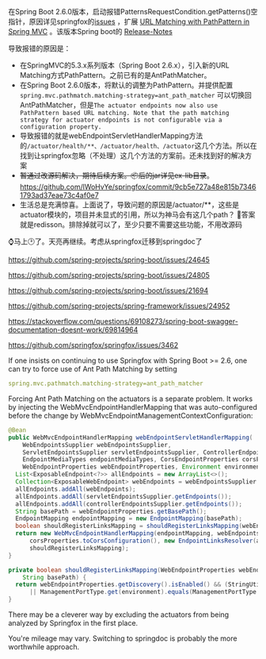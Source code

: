 在Spring Boot 2.6.0版本，启动报错PatternsRequestCondition.getPatterns()空指针，原因详见springfox的[issues](https://github.com/springfox/springfox/issues/3462) ，扩展 [URL Matching with PathPattern in Spring MVC](https://spring.io/blog/2020/06/30/url-matching-with-pathpattern-in-spring-mvc) 。该版本Spring boot的 [ Release-Notes ](https://github.com/spring-projects/spring-boot/wiki/Spring-Boot-2.6-Release-Notes)

导致报错的原因是：
- 在SpringMVC的5.3.x系列版本（Spring Boot 2.6.x），引入新的URL Matching方式PathPattern。之前已有的是AntPathMatcher。
- 在Spring Boot 2.6.0版本，将默认的调整为PathPattern。并提供配置 `spring.mvc.pathmatch.matching-strategy=ant_path_matcher` 可以切换回AntPathMatcher，但是`The actuator endpoints now also use PathPattern based URL matching. Note that the path matching strategy for actuator endpoints is not configurable via a configuration property.`
- 导致报错的就是webEndpointServletHandlerMapping方法的`/actuator/health/**、/actuator/health、/actuator`这几个方法。所以在找到让springfox忽略（不处理）这几个方法的方案前。还未找到好的解决方案
- ~~暂通过改源码解决，期待后续方案。📦后的jar详见ex-lib目录~~。https://github.com/lWoHvYe/springfox/commit/9cb5e727a48e815b73461793ad37eae73c4af0e7
- 生活总是充满惊喜。上面说了，导致问题的原因是/actuator/**，这些是actuator模块的，项目并未显式的引用，所以为神马会有这几个path？ 🤪答案就是redisson。排除掉就可以了，至少只要不需要这些功能，不用改源码


⌚️马上🕑了。天亮再继续。考虑从springfox迁移到springdoc了

https://github.com/spring-projects/spring-boot/issues/24645

https://github.com/spring-projects/spring-boot/issues/24805

https://github.com/spring-projects/spring-boot/issues/21694

https://github.com/spring-projects/spring-framework/issues/24952

https://stackoverflow.com/questions/69108273/spring-boot-swagger-documentation-doesnt-work/69814964

https://github.com/springfox/springfox/issues/3462

If one insists on continuing to use Springfox with Spring Boot >= 2.6, one can try to force use of Ant Path Matching by setting
```yaml
spring.mvc.pathmatch.matching-strategy=ant_path_matcher
```

Forcing Ant Path Matching on the actuators is a separate problem. It works by injecting the WebMvcEndpointHandlerMapping that was auto-configured before the change by WebMvcEndpointManagementContextConfiguration:
```java
@Bean
public WebMvcEndpointHandlerMapping webEndpointServletHandlerMapping(
    WebEndpointsSupplier webEndpointsSupplier,
    ServletEndpointsSupplier servletEndpointsSupplier, ControllerEndpointsSupplier controllerEndpointsSupplier,
    EndpointMediaTypes endpointMediaTypes, CorsEndpointProperties corsProperties,
    WebEndpointProperties webEndpointProperties, Environment environment) {
  List<ExposableEndpoint<?>> allEndpoints = new ArrayList<>();
  Collection<ExposableWebEndpoint> webEndpoints = webEndpointsSupplier.getEndpoints();
  allEndpoints.addAll(webEndpoints);
  allEndpoints.addAll(servletEndpointsSupplier.getEndpoints());
  allEndpoints.addAll(controllerEndpointsSupplier.getEndpoints());
  String basePath = webEndpointProperties.getBasePath();
  EndpointMapping endpointMapping = new EndpointMapping(basePath);
  boolean shouldRegisterLinksMapping = shouldRegisterLinksMapping(webEndpointProperties, environment, basePath);
  return new WebMvcEndpointHandlerMapping(endpointMapping, webEndpoints, endpointMediaTypes,
      corsProperties.toCorsConfiguration(), new EndpointLinksResolver(allEndpoints, basePath),
      shouldRegisterLinksMapping);
}

private boolean shouldRegisterLinksMapping(WebEndpointProperties webEndpointProperties, Environment environment,
    String basePath) {
  return webEndpointProperties.getDiscovery().isEnabled() && (StringUtils.hasText(basePath)
      || ManagementPortType.get(environment).equals(ManagementPortType.DIFFERENT));
}
```
There may be a cleverer way by excluding the actuators from being analyzed by Springfox in the first place.

You're mileage may vary. Switching to springdoc is probably the more worthwhile approach.

